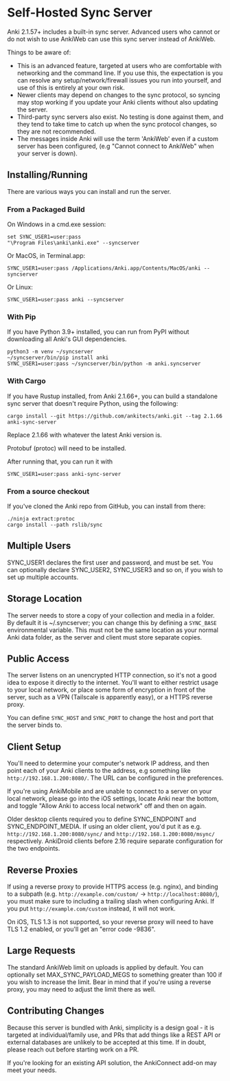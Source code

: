 # Self-Hosted Sync Server

Anki 2.1.57+ includes a built-in sync server. Advanced users who cannot or do
not wish to use AnkiWeb can use this sync server instead of AnkiWeb.

Things to be aware of:

- This is an advanced feature, targeted at users who are comfortable with
  networking and the command line. If you use this, the expectation is you
  can resolve any setup/network/firewall issues you run into yourself, and
  use of this is entirely at your own risk.
- Newer clients may depend on changes to the sync protocol, so syncing may
  stop working if you update your Anki clients without also updating the server.
- Third-party sync servers also exist. No testing is done against them, and
  they tend to take time to catch up when the sync protocol changes, so they
  are not recommended.
- The messages inside Anki will use the term 'AnkiWeb' even if a custom server
  has been configured, (e.g "Cannot connect to AnkiWeb" when your server is down).

## Installing/Running

There are various ways you can install and run the server.

### From a Packaged Build

On Windows in a cmd.exe session:

```
set SYNC_USER1=user:pass
"\Program Files\anki\anki.exe" --syncserver
```

Or MacOS, in Terminal.app:

```
SYNC_USER1=user:pass /Applications/Anki.app/Contents/MacOS/anki --syncserver
```

Or Linux:

```
SYNC_USER1=user:pass anki --syncserver
```

### With Pip

If you have Python 3.9+ installed, you can run from PyPI without downloading
all Anki's GUI dependencies.

```
python3 -m venv ~/syncserver
~/syncserver/bin/pip install anki
SYNC_USER1=user:pass ~/syncserver/bin/python -m anki.syncserver
```

### With Cargo

If you have Rustup installed, from Anki 2.1.66+, you can build a standalone sync
server that doesn't require Python, using the following:

```
cargo install --git https://github.com/ankitects/anki.git --tag 2.1.66 anki-sync-server
```

Replace 2.1.66 with whatever the latest Anki version is.

Protobuf (protoc) will need to be installed.

After running that, you can run it with

```
SYNC_USER1=user:pass anki-sync-server
```

### From a source checkout

If you've cloned the Anki repo from GitHub, you can install from there:

```
./ninja extract:protoc
cargo install --path rslib/sync
```

## Multiple Users

SYNC_USER1 declares the first user and password, and must be set.
You can optionally declare SYNC_USER2, SYNC_USER3 and so on, if you
wish to set up multiple accounts.

## Storage Location

The server needs to store a copy of your collection and media in a folder.
By default it is ~/.syncserver; you can change this by defining
a `SYNC_BASE` environmental variable. This must not be the same
location as your normal Anki data folder, as the server and client
must store separate copies.

## Public Access

The server listens on an unencrypted HTTP connection, so it's not a good
idea to expose it directly to the internet. You'll want to either restrict
usage to your local network, or place some form of encryption in front of
the server, such as a VPN (Tailscale is apparently easy), or a HTTPS
reverse proxy.

You can define `SYNC_HOST` and `SYNC_PORT` to change the host and port
that the server binds to.

## Client Setup

You'll need to determine your computer's network IP address, and then
point each of your Anki clients to the address, e.g something like
`http://192.168.1.200:8080/`. The URL can be configured in the preferences.

If you're using AnkiMobile and are unable to connect to a server on your local
network, please go into the iOS settings, locate Anki near the bottom, and
toggle "Allow Anki to access local network" off and then on again.

Older desktop clients required you to define SYNC_ENDPOINT and SYNC_ENDPOINT_MEDIA.
If using an older client, you'd put it as e.g. `http://192.168.1.200:8080/sync/`
and `http://192.168.1.200:8080/msync/` respectively. AnkiDroid clients before 2.16
require separate configuration for the two endpoints.

## Reverse Proxies

If using a reverse proxy to provide HTTPS access (e.g. nginx), and binding to a subpath
(e.g. `http://example.com/custom/` -> `http://localhost:8080/`), you must make sure to
including a trailing slash when configuring Anki. If you put `http://example.com/custom`
instead, it will not work.

On iOS, TLS 1.3 is not supported, so your reverse proxy will need to have TLS 1.2
enabled, or you'll get an "error code -9836".

## Large Requests

The standard AnkiWeb limit on uploads is applied by default. You can optionally
set MAX_SYNC_PAYLOAD_MEGS to something greater than 100 if you wish to increase
the limit. Bear in mind that if you're using a reverse proxy, you may need to
adjust the limit there as well.

## Contributing Changes

Because this server is bundled with Anki, simplicity is a design goal - it is
targeted at individual/family use, and PRs that add things like a REST API or
external databases are unlikely to be accepted at this time. If in doubt, please
reach out before starting work on a PR.

If you're looking for an existing API solution, the AnkiConnect add-on may
meet your needs.
